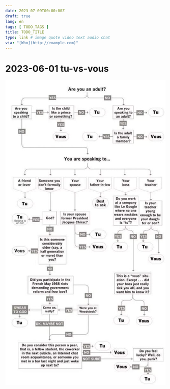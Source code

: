 ```yaml
---
date: 2023-07-09T00:00:00Z
draft: true
lang: en
tags: [ TODO_TAGS ]
title: TODO_TITLE
type: link # image quote video text audio chat
via: "[Who](http://example.com)"
---
```



# 2023-06-01 tu-vs-vous


![2023-06-01 tu-vs-vous](2023-06-01%20tu-vs-vous.png)


